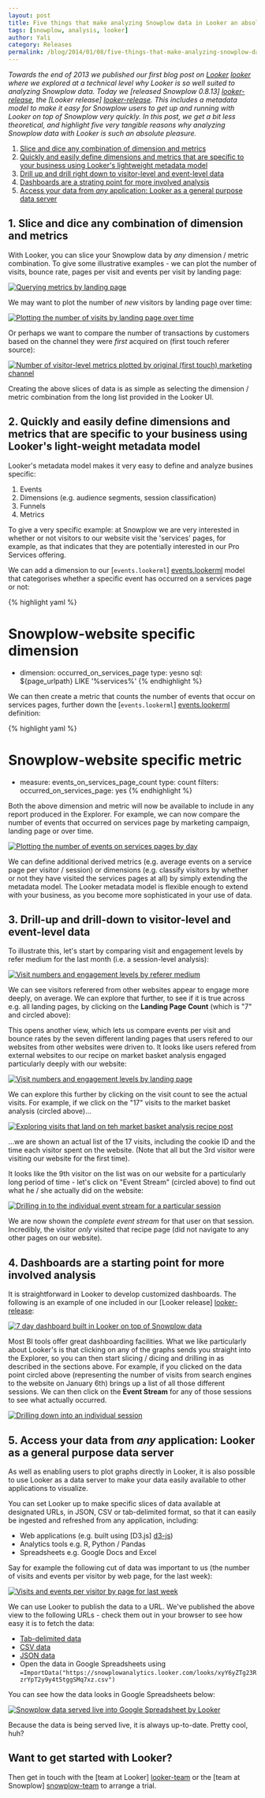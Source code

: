 ```yaml
---
layout: post
title: Five things that make analyzing Snowplow data in Looker an absolute pleasure
tags: [snowplow, analysis, looker]
author: Yali
category: Releases
permalink: /blog/2014/01/08/five-things-that-make-analyzing-snowplow-data-with-looker-an-absolute-pleasure/
---
```


*Towards the end of 2013 we published our first blog post on [Looker] [looker] where we explored at a technical level why Looker is so well suited to analyzing Snowplow data. Today we [released Snowplow 0.8.13] [looker-release], the [Looker release] [looker-release]. This includes a metadata model to make it easy for Snowplow users to get up and running with Looker on top of Snowplow very quickly. In this post, we get a bit less theoretical, and highlight five very tangible reasons why analyzing Snowplow data with Looker is such an absolute pleasure.*

1. [Slice and dice any combination of dimension and metrics](/blog/2014/01/08/five-things-that-make-analyzing-snowplow-data-with-looker-an-absolute-pleasure/#any-dimension-or-metric-combination)
2. [Quickly and easily define dimensions and metrics that are specific to your business using Looker's lightweight metadata model](/blog/2014/01/08/five-things-that-make-analyzing-snowplow-data-with-looker-an-absolute-pleasure/#define-your-own-metrics-and-dimensions)
3. [Drill up and drill right down to visitor-level and event-level data](/blog/2014/01/08/five-things-that-make-analyzing-snowplow-data-with-looker-an-absolute-pleasure/#drill-up-and-down)
4. [Dashboards are a strating point for more involved analysis](/blog/2014/01/08/five-things-that-make-analyzing-snowplow-data-with-looker-an-absolute-pleasure/#dashboards)
5. [Access your data from *any* application: Looker as a general purpose data server](/blog/2014/01/08/five-things-that-make-analyzing-snowplow-data-with-looker-an-absolute-pleasure/#data-server)

<div class="html">
<a name="any-dimension-or-metric-combination"><h2>1. Slice and dice any combination of dimension and metrics</h2></a>
</div>

With Looker, you can slice your Snowplow data by *any* dimension / metric combination. To give some illustrative examples - we can plot the number of visits, bounce rate, pages per visit and events per visit by landing page:

<div class="html">
<a href="/assets/img/blog/2014/01/looker/metrics-by-landing-page.JPG"><img src="/assets/img/blog/2014/01/looker/metrics-by-landing-page.JPG" title="Querying metrics by landing page" /></a>
</div>

<!--more-->

We may want to plot the number of *new* visitors by landing page over time:

<div class="html">
<a href="/assets/img/blog/2014/01/looker/new-visitors-by-landing-page-over-time.JPG"><img src="/assets/img/blog/2014/01/looker/new-visitors-by-landing-page-over-time.JPG" title="Plotting the number of visits by landing page over time" /></a>
</div>

Or perhaps we want to compare the number of transactions by customers based on the channel they were *first* acquired on (first touch referer source):

<a href="/assets/img/blog/2014/01/looker/metrics-by-original-mkt-source.JPG"><img src="/assets/img/blog/2014/01/looker/metrics-by-original-mkt-source.JPG" title="Number of visitor-level metrics plotted by original (first touch) marketing channel" /></a>

Creating the above slices of data is as simple as selecting the dimension / metric combination from the long list provided in the Looker UI.

<div class="html">
<a name="define-your-own-metrics-and-dimensions"><h2>2. Quickly and easily define dimensions and metrics that are specific to your business using Looker's light-weight metadata model</h2></a>
</div>

Looker's metadata model makes it very easy to define and analyze busines specific:

1. Events
2. Dimensions (e.g. audience segments, session classification)
3. Funnels
4. Metrics

To give a very specific example: at Snowplow we are very interested in whether or not visitors to our website visit the 'services' pages, for example, as that indicates that they are potentially interested in our Pro Services offering.

We can add a dimension to our [`events.lookerml`] [events.lookerml] model that categorises whether a specific event has occurred on a services page or not:

{% highlight yaml %}
  # Snowplow-website specific dimension
  - dimension: occurred_on_services_page
    type: yesno
    sql: ${page_urlpath} LIKE '%services%'
{% endhighlight %}

We can then create a metric that counts the number of events that occur on services pages, further down the [`events.lookerml`] [events.lookerml] definition:

{% highlight yaml %}
  # Snowplow-website specific metric
  - measure: events_on_services_page_count
    type: count
    filters:
      occurred_on_services_page: yes
{% endhighlight %}

Both the above dimension and metric will now be available to include in any report produced in the Explorer. For example, we can now compare the number of events that occurred on services page by marketing campaign, landing page or over time.

<a href="/assets/img/blog/2014/01/looker/events-on-services-page-by-day.JPG"><img src="/assets/img/blog/2014/01/looker/events-on-services-page-by-day.JPG" title="Plotting the number of events on services pages by day" /></a>

We can define additional derived metrics (e.g. average events on a service page per visitor / session) or dimensions (e.g. classify visitors by whether or not they have visited the services pages at all) by simply extending the metadata model. The Looker metadata model is flexible enough to extend with your business, as you become more sophisticated in your use of data.

<div class="html">
<a name="drill-up-and-down"><h2>3. Drill-up and drill-down to visitor-level and event-level data</h2></a>
</div>

To illustrate this, let's start by comparing visit and engagement levels by refer medium for the last month (i.e. a session-level analysis):

<a href="/assets/img/blog/2014/01/looker/visit-and-engagement-levels-by-refer-medium.JPG"><img src="/assets/img/blog/2014/01/looker/visit-and-engagement-levels-by-refer-medium.JPG" title="Visit numbers and engagement levels by referer medium" /></a>

We can see visitors referered from other websites appear to engage more deeply, on average. We can explore that further, to see if it is true across e.g. all landing pages, by clicking on the **Landing Page Count** (which is "7" and circled above):

This opens another view, which lets us compare events per visit and bounce rates by the seven different landing pages that users refered to our websites from other websites were driven to. It looks like users refered from external websites to our recipe on market basket analysis engaged particularly deeply with our website:

<a href="/assets/img/blog/2014/01/looker/visit-and-engagement-levels-by-landing-page.JPG"><img src="/assets/img/blog/2014/01/looker/visit-and-engagement-levels-by-landing-page.JPG" title="Visit numbers and engagement levels by landing page" /></a>

We can explore this further by clicking on the visit count to see the actual visits. For example, if we click on the "17" visits to the market basket analysis (circled above)...

<a href="/assets/img/blog/2014/01/looker/visits-to-market-basket-analaysis-recipe.JPG"><img src="/assets/img/blog/2014/01/looker/visits-to-market-basket-analaysis-recipe.JPG" title="Exploring visits that land on teh market basket analysis recipe post" /></a>

...we are shown an actual list of the 17 visits, including the cookie ID and the time each visitor spent on the website. (Note that all but the 3rd visitor were visiting our website for the first time).

It looks like the 9th visitor on the list was on our website for a particularly long period of time - let's click on "Event Stream" (circled above) to find out what he / she actually did on the website:

<a href="/assets/img/blog/2014/01/looker/session-complete-event-stream.JPG"><img src="/assets/img/blog/2014/01/looker/session-complete-event-stream.JPG" title="Drilling in to the individual event stream for a particular session" /></a>

We are now shown the *complete event stream* for that user on that session. Incredibly, the visitor *only* visited that recipe page (did not navigate to any other pages on our website).

<a name="dashboards"><h2>4. Dashboards are a starting point for more involved analysis</h2></a>

It is straightforward in Looker to develop customized dashboards. The following is an example of one included in our [Looker release] [looker-release]:

<a href="/assets/img/blog/2014/01/looker/7-day-dashboard.JPG"><img src="/assets/img/blog/2014/01/looker/7-day-dashboard.JPG" title="7 day dashboard built in Looker on top of Snowplow data" /></a>

Most BI tools offer great dashboarding facilities. What we like particularly about Looker's is that clicking on any of the graphs sends you straight into the Explorer, so you can then start slicing / dicing and drilling in as described in the sections above. For example, if you clicked on the data point circled above (representing the number of visits from search engines to the website on January 6th) brings up a list of all those different sessions. We can then click on the **Event Stream** for any of those sessions to see what actually occurred.

<a href="/assets/img/blog/2014/01/looker/session-drilldown.JPG"><img src="/assets/img/blog/2014/01/looker/session-drilldown.JPG" title="Drilling down into an individual session" /></a>

<a name="data-server"><h2>5. Access your data from <i>any</i> application: Looker as a general purpose data server</h2></a>

As well as enabling users to plot graphs directly in Looker, it is also possible to use Looker as a data server to make your data easily available to other applications to visualize.

You can set Looker up to make specific slices of data available at designated URLs, in JSON, CSV or tab-delimited format, so that it can easily be ingested and refreshed from any application, including:

* Web applications (e.g. built using [D3.js] [d3-js])
* Analytics tools e.g. R, Python / Pandas
* Spreadsheets e.g. Google Docs and Excel

Say for example the following cut of data was important to us (the number of visits and events per visitor by web page, for the last week):

<a href="/assets/img/blog/2014/01/looker/visits-and-events-per-visitor-by-page-for-last-week.JPG"><img src="/assets/img/blog/2014/01/looker/visits-and-events-per-visitor-by-page-for-last-week.JPG" title="Visits and events per visitor by page for last week" /></a>

We can use Looker to publish the data to a URL. We've published the above view to the following URLs - check them out in your browser to see how easy it is to fetch the data:

* [Tab-delimited data](https://snowplowanalytics.looker.com/looks/xyY6yZTg23RzrYpT2y9y4t5tggSMq7xz.txt)
* [CSV data](https://snowplowanalytics.looker.com/looks/xyY6yZTg23RzrYpT2y9y4t5tggSMq7xz.csv)
* [JSON data](https://snowplowanalytics.looker.com/looks/xyY6yZTg23RzrYpT2y9y4t5tggSMq7xz.json)
* Open the data in Google Spreadsheets using `=ImportData("https://snowplowanalytics.looker.com/looks/xyY6yZTg23RzrYpT2y9y4t5tggSMq7xz.csv")`

You can see how the data looks in Google Spreadsheets below:

<a href="/assets/img/blog/2014/01/looker/google-spreadsheet.JPG"><img src="/assets/img/blog/2014/01/looker/google-spreadsheet.JPG" title="Snowplow data served live into Google Spreadsheet by Looker" /></a>

Because the data is being served live, it is always up-to-date. Pretty cool, huh?

## Want to get started with Looker?

Then get in touch with the [team at Looker] [looker-team] or the [team at Snowplow] [snowplow-team] to arrange a trial.


[looker]: http://www.looker.com
[looker-release]: /blog/2014/01/08/snowplow-0.8.13-released-with-looker-support
[events.lookerml]: https://github.com/snowplow/snowplow/blob/master/5-analytics/looker-analytics/lookml/events.lookml
[looker-team]: http://looker.com/free-trial
[snowplow-team]: http://snowplowanalytics.com/about/index.html
[d3-js]: http://d3js.org/

[img-1]: /assets/img/blog/2014/01/looker/metrics-by-landing-page.JPG
[img-2]: /assets/img/blog/2014/01/looker/new-visitors-by-landing-page-over-time.JPG
[img-3]: /assets/img/blog/2014/01/looker/metrics-by-original-mkt-source.JPG
[img-4]: /assets/img/blog/2014/01/looker/events-on-services-page-by-day.JPG
[img-5]: /assets/img/blog/2014/01/looker/visit-and-engagement-levels-by-refer-medium.JPG
[img-6]: /assets/img/blog/2014/01/looker/visit-and-engagement-levels-by-landing-page.JPG
[img-7]: /assets/img/blog/2014/01/looker/visits-to-market-basket-analaysis-recipe.JPG
[img-8]: /assets/img/blog/2014/01/looker/session-complete-event-stream.JPG
[img-9]: /assets/img/blog/2014/01/looker/7-day-dashboard.JPG
[img-10]: /assets/img/blog/2014/01/looker/session-drilldown.JPG
[img-11]: /assets/img/blog/2014/01/looker/visits-and-events-per-visitor-by-page-for-last-week.JPG
[img-12]: /assets/img/blog/2014/01/looker/save-view.JPG
[img-13]: /assets/img/blog/2014/01/looker/google-spreadsheet.JPG
